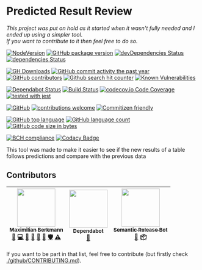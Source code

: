 # Predicted Result Review

<em>This project was put on hold as it started when it wasn't fully needed and I ended up using a simpler tool.<br>If you want to contribute to it then feel free to do so.</em>

[![NodeVersion](https://img.shields.io/node/v/predictedresultreview.svg)](https://github.com/Berkmann18/PredictedResultReview)
[![GitHub package version](https://img.shields.io/github/package-json/v/Berkmann18/PredictedResultReview.svg)](https://github.com/Berkmann18/PredictedResultReview)
[![devDependencies Status](https://david-dm.org/berkmann18/predictedresultreview/dev-status.svg)](https://david-dm.org/berkmann18/predictedresultreview?type=dev)
[![dependencies Status](https://david-dm.org/berkmann18/predictedresultreview/status.svg)](https://david-dm.org/berkmann18/predictedresultreview)

[![GH Downloads](https://img.shields.io/github/downloads/Berkmann18/PredictedResultReview/total.svg)](https://github.com/Berkmann18/PredictedResultReview/network/members)
[![GitHub commit activity the past year](https://img.shields.io/github/commit-activity/y/Berkmann18/PredictedResultReview.svg)](https://github.com/Berkmann18/PredictedResultReview/graphs/commit-activity)
[![GitHub contributors](https://img.shields.io/github/contributors/Berkmann18/PredictedResultReview.svg)](https://github.com/Berkmann18/PredictedResultReview/graphs/contributors)
[![Github search hit counter](https://img.shields.io/github/search/Berkmann18/PredictedResultReview/goto.svg)](https://github.com/Berkmann18/PredictedResultReview/graphs/traffic)
[![Known Vulnerabilities](https://snyk.io/test/github/Berkmann18/PredictedResultReview/badge.svg?targetFile=package.json)](https://snyk.io/test/github/Berkmann18/PredictedResultReview?targetFile=package.json)

[![Dependabot Status](https://api.dependabot.com/badges/status?host=github&repo=Berkmann18/PredictedResultReview)](https://dependabot.com)
[![Build Status](https://travis-ci.org/Berkmann18/PredictedResultReview.svg?branch=master)](https://travis-ci.org/Berkmann18/PredictedResultReview)
[![codecov.io Code Coverage](https://img.shields.io/codecov/c/github/Berkmann18/PredictedResultReview.svg?maxAge=2592000)](https://codecov.io/github/Berkmann18/PredictedResultReview?branch=master)
[![tested with jest](https://img.shields.io/badge/tested_with-jest-99424f.svg)](https://github.com/facebook/jest)

[![GitHub](https://img.shields.io/github/license/Berkmann18/PredictedResultReview.svg)](https://github.com/Berkmann18/PredictedResultReview/blob/master/LICENSE)
[![contributions welcome](https://img.shields.io/badge/contributions-welcome-brightgreen.svg?style=flat)](https://github.com/Berkmann18/PredictedResultReview/issues)
[![Commitizen friendly](https://img.shields.io/badge/commitizen-friendly-brightgreen.svg)](http://commitizen.github.io/cz-cli/)

[![GitHub top language](https://img.shields.io/github/languages/top/Berkmann18/PredictedResultReview.svg)](https://github.com/Berkmann18/PredictedResultReview)
[![GitHub language count](https://img.shields.io/github/languages/count/Berkmann18/PredictedResultReview.svg)](https://github.com/Berkmann18/PredictedResultReview)
[![GitHub code size in bytes](https://img.shields.io/github/languages/code-size/Berkmann18/PredictedResultReview.svg)](https://github.com/Berkmann18/PredictedResultReview)

[![BCH compliance](https://bettercodehub.com/edge/badge/Berkmann18/PredictedResultReview?branch=master)](https://bettercodehub.com/)
[![Codacy Badge](https://api.codacy.com/project/badge/Grade/a772e53fef984a558ef4741392bd926d)](https://www.codacy.com/app/maxieberkmann/PredictedResultReview?utm_source=github.com&amp;utm_medium=referral&amp;utm_content=Berkmann18/PredictedResultReview&amp;utm_campaign=Badge_Grade)

This tool was made to make it easier to see if the new results of a table follows predictions and compare with the previous data

## Contributors
<!-- ALL-CONTRIBUTORS-LIST:START - Do not remove or modify this section -->
<!-- prettier-ignore -->
| [<img src="https://avatars0.githubusercontent.com/u/8260834?v=4" width="100px;"/><br /><sub><b>Maximilian Berkmann</b></sub>](http://maxcubing.wordpress.com)<br />[🐛](https://github.com/Berkmann18/PredictedResultReview/issues?q=author%3ABerkmann18 "Bug reports") [💻](https://github.com/Berkmann18/PredictedResultReview/commits?author=Berkmann18 "Code") [📖](https://github.com/Berkmann18/PredictedResultReview/commits?author=Berkmann18 "Documentation") [🤔](#ideas-Berkmann18 "Ideas, Planning, & Feedback") [💬](#question-Berkmann18 "Answering Questions") [👀](#review-Berkmann18 "Reviewed Pull Requests") [🛡️](#security-Berkmann18 "Security") [⚠️](https://github.com/Berkmann18/PredictedResultReview/commits?author=Berkmann18 "Tests") | [<img src="https://avatars2.githubusercontent.com/u/36207117?v=4" width="100px;"/><br /><sub><b>Dependabot</b></sub>](https://dependabot.com)<br />[🔧](#tool-dependabot-bot "Tools") | [<img src="https://avatars1.githubusercontent.com/u/32174276?v=4" width="100px;"/><br /><sub><b>Semantic Release Bot</b></sub>](http://semantic-release.org/)<br />[📖](https://github.com/Berkmann18/PredictedResultReview/commits?author=semantic-release-bot "Documentation") [📦](#platform-semantic-release-bot "Packaging/porting to new platform") |
| :---: | :---: | :---: |
<!-- ALL-CONTRIBUTORS-LIST:END -->

If you want to be part in that list, feel free to contribute (but firstly check [./github/CONTRIBUTING.md](./github/CONTRIBUTING.md)).
